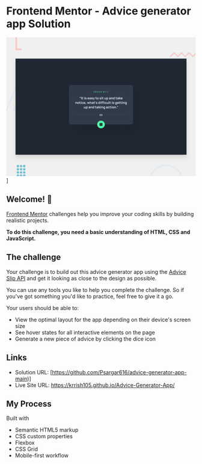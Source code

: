 # Frontend Mentor - Advice generator app Solution

![Design preview for the Advice generator app coding challenge](./design/desktop-preview.jpg)]

## Welcome! 👋

[Frontend Mentor](https://www.frontendmentor.io) challenges help you improve your coding skills by building realistic projects.

**To do this challenge, you need a basic understanding of HTML, CSS and JavaScript.**

## The challenge

Your challenge is to build out this advice generator app using the [Advice Slip API](https://api.adviceslip.com) and get it looking as close to the design as possible.

You can use any tools you like to help you complete the challenge. So if you've got something you'd like to practice, feel free to give it a go.

Your users should be able to:

- View the optimal layout for the app depending on their device's screen size
- See hover states for all interactive elements on the page
- Generate a new piece of advice by clicking the dice icon


## Links

- Solution URL: [https://github.com/Psargar616/advice-generator-app-main)]
- Live Site URL: https://krrish105.github.io/Advice-Generator-App/
  
## My Process
   Built with
  - Semantic HTML5 markup
  - CSS custom properties
  - Flexbox
  - CSS Grid
  - Mobile-first workflow








